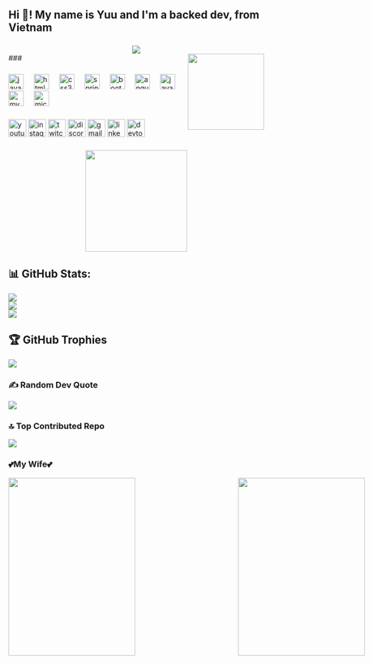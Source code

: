 <h2 align="left">Hi 👋! My name is Yuu and I'm a backed dev, from Vietnam</h2>

###
<div align="center">
  <img src="https://profile-counter.glitch.me/Whitechan2077/count.svg?"  />
</div>
###
<img align="right" height="150" src="https://steamuserimages-a.akamaihd.net/ugc/1840295351736082145/10733971827716C1303F818A058E06A3E72E1BA9/?imw=512&&ima=fit&impolicy=Letterbox&imcolor=%23000000&letterbox=false"  />

###

<div align="left">
  <img src="https://cdn.jsdelivr.net/gh/devicons/devicon/icons/javascript/javascript-original.svg" height="30" alt="javascript logo"  />
  <img width="12" />
  <img src="https://cdn.jsdelivr.net/gh/devicons/devicon/icons/html5/html5-original.svg" height="30" alt="html5 logo"  />
  <img width="12" />
  <img src="https://cdn.jsdelivr.net/gh/devicons/devicon/icons/css3/css3-original.svg" height="30" alt="css3 logo"  />
  <img width="12" />
  <img src="https://cdn.jsdelivr.net/gh/devicons/devicon/icons/spring/spring-original.svg" height="30" alt="spring logo"  />
  <img width="12" />
  <img src="https://cdn.jsdelivr.net/gh/devicons/devicon/icons/bootstrap/bootstrap-original.svg" height="30" alt="bootstrap logo"  />
  <img width="12" />
  <img src="https://cdn.jsdelivr.net/gh/devicons/devicon/icons/angularjs/angularjs-original.svg" height="30" alt="angularjs logo"  />
  <img width="12" />
  <img src="https://cdn.jsdelivr.net/gh/devicons/devicon/icons/java/java-original.svg" height="30" alt="java logo"  />
  <img width="12" />
  <img src="https://cdn.jsdelivr.net/gh/devicons/devicon/icons/mysql/mysql-original.svg" height="30" alt="mysql logo"  />
  <img width="12" />
  <img src="https://cdn.jsdelivr.net/gh/devicons/devicon/icons/microsoftsqlserver/microsoftsqlserver-plain.svg" height="30" alt="microsoftsqlserver logo"  />
</div>

###

<div align="left">
  <img src="https://img.shields.io/static/v1?message=Youtube&logo=youtube&label=&color=FF0000&logoColor=white&labelColor=&style=for-the-badge" height="35" alt="youtube logo"  />
  <img src="https://img.shields.io/static/v1?message=Instagram&logo=instagram&label=&color=E4405F&logoColor=white&labelColor=&style=for-the-badge" height="35" alt="instagram logo"  />
  <img src="https://img.shields.io/static/v1?message=Twitch&logo=twitch&label=&color=9146FF&logoColor=white&labelColor=&style=for-the-badge" height="35" alt="twitch logo"  />
  <img src="https://img.shields.io/static/v1?message=Discord&logo=discord&label=&color=7289DA&logoColor=white&labelColor=&style=for-the-badge" height="35" alt="discord logo"  />
  <img src="https://img.shields.io/static/v1?message=Gmail&logo=gmail&label=&color=D14836&logoColor=white&labelColor=&style=for-the-badge" height="35" alt="gmail logo"  />
  <img src="https://img.shields.io/static/v1?message=LinkedIn&logo=linkedin&label=&color=0077B5&logoColor=white&labelColor=&style=for-the-badge" height="35" alt="linkedin logo"  />
  <img src="https://img.shields.io/static/v1?message=dev.to&logo=dev.to&label=&color=0A0A0A&logoColor=white&labelColor=&style=for-the-badge" height="35" alt="devto logo"  />
</div>

###



###

<div align="center">
  <img height="200" src="https://i.imgflip.com/65efzo.gif"  />
</div>

###

###
## 📊 GitHub Stats:
![](https://github-readme-stats.vercel.app/api?username=Whitechan2077&theme=dark&hide_border=false&include_all_commits=false&count_private=false)<br/>
![](https://github-readme-streak-stats.herokuapp.com/?user=Whitechan2077&theme=dark&hide_border=false)<br/>
![](https://github-readme-stats.vercel.app/api/top-langs/?username=Whitechan2077&theme=dark&hide_border=false&include_all_commits=false&count_private=false&layout=compact)

## 🏆 GitHub Trophies
![](https://github-profile-trophy.vercel.app/?username=Whitechan2077&theme=radical&no-frame=false&no-bg=false&margin-w=4)

### ✍️ Random Dev Quote
![](https://quotes-github-readme.vercel.app/api?type=horizontal&theme=tokyonight)

### 🔝 Top Contributed Repo
![](https://github-contributor-stats.vercel.app/api?username=Whitechan2077&limit=5&theme=dark&combine_all_yearly_contributions=true)

### 💕My Wife💕
<div style="display: flex; justify-content: space-between; width:1155px;">
  <img src="https://wallpapers.com/images/featured/29znwv1okz1k7dgb.jpg" width="250px" height="350" style="display: block;"/>
  <img src="https://static.zerochan.net/Ganyu.full.3917178.jpg" width="250px" height="350" style="display: block;"/>
  <img src="https://image.civitai.com/xG1nkqKTMzGDvpLrqFT7WA/026e65b7-b5ce-451b-100b-c759657f2400/width=450/3978516830-1380816979-_ganyu%20_(genshin%20impact_),%201girl,%20ahoge,%20architecture,%20bangs,%20bare%20shoulders,%20bell,%20black%20gloves,%20black%20pantyhose,%20((blue%20hair)).jpeg" width="250px" height="350" style="display: block;"/>
</div>
<!-- Proudly created with GPRM ( https://gprm.itsvg.in ) -->

